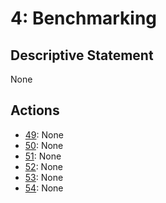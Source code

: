 # 4: Benchmarking

## Descriptive Statement

None

## Actions

- [49](/assessments/actions/049.md): None
- [50](/assessments/actions/050.md): None
- [51](/assessments/actions/051.md): None
- [52](/assessments/actions/052.md): None
- [53](/assessments/actions/053.md): None
- [54](/assessments/actions/054.md): None

